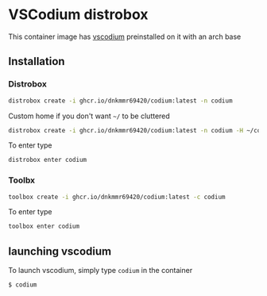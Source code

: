 # VSCodium distrobox

This container image has [vscodium](https://vscodium.com) preinstalled on it with an arch base

## Installation

### Distrobox

```bash
distrobox create -i ghcr.io/dnkmmr69420/codium:latest -n codium
```

Custom home if you don't want `~/` to be cluttered

```bash
distrobox create -i ghcr.io/dnkmmr69420/codium:latest -n codium -H ~/codium
```

To enter type

```bash
distrobox enter codium
```

### Toolbx

```bash
toolbox create -i ghcr.io/dnkmmr69420/codium:latest -c codium
```

To enter type

```bash
toolbox enter codium
```

## launching vscodium

To launch vscodium, simply type `codium` in the container

```bash
$ codium
```
